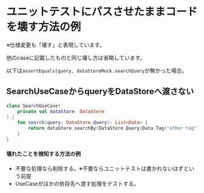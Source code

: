 # ユニットテストにパスさせたままコードを壊す方法の例
※仕様変更も「壊す」と表現しています。

他のcaseに記載したものと同じ壊し方は省略しています。

以下は`assertEquals(query, dataStoreMock.searchQuery`が無かった場合。

## SearchUseCaseからqueryをDataStoreへ渡さない
```kotlin
class SearchUseCase(
    private val dataStore: DataStore
) {
    fun search(query: DataStore.Query): List<Data> {
        return dataStore.searchBy(DataStore.Query(Data.Tag("other tag")))
    }
}
```
#### 壊れたことを検知する方法の例
- 不要な処理なら削除する。※不要ならユニットテストは書かれないはずという前提
- UseCaseがほかの依存先へ渡す処理をテストする。

